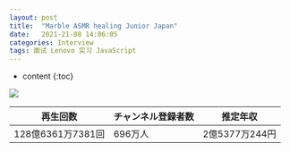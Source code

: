 ```yaml
---
layout: post
title:  "Marble ASMR healing Junior Japan"
date:   2021-21-08 14:06:05
categories: Interview
tags: 面试 Lenovo 实习 JavaScript
---
```


* content
{:toc}


![](https://yt3.ggpht.com/ytc/AKedOLSLg2x0bsJaZ5aYtOd2RRrlcFklWMUuTgvaSR519w=s176-c-k-c0x00ffffff-no-rj)

|  再生回数  |  チャンネル登録者数  |  推定年収  |
| ---- | ---- | ---- |
|  128億6361万7381回  |  696万人  |  2億5377万244円  |



